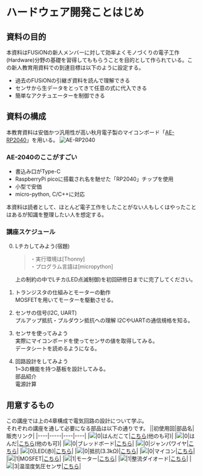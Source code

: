 # ハードウェア開発ことはじめ

## 資料の目的

本資料はFUSiONの新人メンバーに対して効率よくモノづくりの電子工作(Hardware)分野の基礎を習得してももらうことを目的として作られている。この新人教育用資料での到達目標は以下のように設定する。

* 過去のFUSiONの引継ぎ資料を読んで理解できる
* センサから生データをとってきて任意の式に代入できる
* 簡単なアクチュエーターを制御できる

## 資料の構成

本教育資料は安価かつ汎用性が高い秋月電子製のマイコンボード「[AE-RP2040](https://akizukidenshi.com/catalog/g/gK-17542/)」を用いる。
![AE-RP2040](https://akizukidenshi.com/img/goods/C/K-17542.jpg)

### AE-2040のここがすごい

* 書込み口がType-C
* RaspberryPi picoに搭載され名を馳せた「RP2040」チップを使用
* 小型で安価
* micro-python, C/C++に対応

本資料は読者として、ほとんど電子工作をしたことがない人もしくはやったことはあるが知識を整理したい人を想定する。

### 講座スケジュール

0. Lチカしてみよう(宿題)  
    >・実行環境は[Thonny]  
    >・プログラム言語は[micropython]

    上の制約の中でLチカ(LED点滅制御)を初回研修日までに完了してください。

1. トランジスタの仕組みとモーターの動作  
    MOSFETを用いてモーターを駆動させる。

2. センサの信号(I2C, UART)  
    プルアップ抵抗・プルダウン抵抗への理解
    I2CやUARTの通信規格を知る。

3. センサを使ってみよう  
    実際にマイコンボードを使ってセンサの値を取得してみる。  
    データシートを読めるようになる。

4. 回路設計をしてみよう  
    1~3の機能を持つ基板を設計してみる。  
    部品紹介  
    電源計算

## 用意するもの

この講座では上の4章構成で電気回路の設計について学ぶ。  
それぞれの講座を通して必要になる部品は以下の通りです。
||初使用回|部品名|販売リンク|
|----|-----|----|----|
|![](https://m.media-amazon.com/images/I/51Olo38hQtL._AC_SX679_.jpg)|0|はんだこて|[こちら](https://www.amazon.co.jp/%E7%99%BD%E5%85%89-HAKKO-FX600-02-%E3%83%80%E3%82%A4%E3%83%A4%E3%83%AB%E5%BC%8F%E6%B8%A9%E5%BA%A6%E5%88%B6%E5%BE%A1%E3%81%AF%E3%82%93%E3%81%A0%E3%81%93%E3%81%A6-FX600/dp/B006MQD7M4/ref=sr_1_1?crid=2ESSF447QFZTB&keywords=hakko+%E3%81%AF%E3%82%93%E3%81%A0%E3%81%93%E3%81%A6+fx600-02&qid=1681710452&sprefix=hakko+%E3%81%AF%E3%82%93%E3%81%A0%E3%81%93%E3%81%A6%2Caps%2C381&sr=8-1)(他のも可)|
|![](https://akizukidenshi.com/img/goods/C/T-02594.jpg)|0|はんだ|[こちら](https://akizukidenshi.com/catalog/g/gT-02594/)(他のも可)|
|![](https://akizukidenshi.com/img/goods/C/P-05294.jpg)|0|ブレッドボード|[こちら](https://akizukidenshi.com/catalog/g/gP-05294/)|
|![](https://akizukidenshi.com/img/goods/2/C-15869.jpg)|0|ジャンパワイヤ|[こちら](https://akizukidenshi.com/catalog/g/gC-15869/)|
|![](https://akizukidenshi.com/img/goods/C/I-12687.jpg)|0|LED(赤)|[こちら](https://akizukidenshi.com/catalog/g/gI-12687/)|
|![](https://akizukidenshi.com/img/goods/C/R-25332.jpg)|0|抵抗(3.3kΩ)|[こちら](https://akizukidenshi.com/catalog/g/gR-25332/)|
|![](https://akizukidenshi.com/img/goods/C/K-17542.jpg)|0|マイコン|[こちら](https://akizukidenshi.com/catalog/g/gK-17542/)|
|![](https://akizukidenshi.com/img/goods/4/I-02414.JPG)|1|MOSFET|[こちら](https://akizukidenshi.com/catalog/g/gI-02414/)|
|![](https://akizukidenshi.com/img/goods/L/P-09169.jpg)|1|モーター|[こちら](https://akizukidenshi.com/catalog/g/gP-09169/)|
|![](https://akizukidenshi.com/img/goods/C/I-02228.jpg)|1|整流ダイオード|[こちら](https://akizukidenshi.com/catalog/g/gI-02228/)|
|![](https://akizukidenshi.com/img/goods/C/K-09421.jpg)|3|温湿度気圧センサ|[こちら](https://akizukidenshi.com/catalog/g/gK-09421/)|